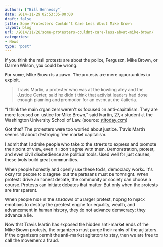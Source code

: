 ```yaml
---
authors: ["Bill Hennessy"]
date: 2014-11-29 02:53:35+00:00
draft: false
title: Some Protesters Couldn't Care Less About Mike Brown
layout: blog
url: /2014/11/28/some-protesters-couldnt-care-less-about-mike-brown/
categories:
- News
type: "post"
---
```


If you think the mall protests are about the police, Ferguson, Mike Brown, or Darren Wilson, you could be wrong.

For some, Mike Brown is a pawn. The protests are mere opportunities to exploit.



> Travis Martin, a protester who was at the bowling alley and the Justice Center, said he didn't think that activist leaders had done enough planning and promotion for an event at the Galleria.

“I think the main organizers weren't so focused on anti-capitalism. They are more focused on justice for Mike Brown,” said Martin, 27, a student at the Washington University School of Law. (source: [stltoday.com](https://www.stltoday.com/news/local/metro/galleria-reopens-after-protest-demonstration-over-at-west-county-center/article_02e39345-5fba-539a-8262-998b9c2be232.html))



Got that? The protesters were too worried about justice. Travis Martin seems all about destroying free market capitalism.

I admit that I admire people who take to the streets to express and promote their point of view, even if I don't agree with them. Demonstration, protest, and even civil disobedience are political tools. Used well for just causes, these tools build great communities.

When people honestly and openly use these tools, democracy works. It's okay for people to disagree, but the partisans must be forthright. When protests drive an honest debate, the community or society can choose a course. Protests can initiate debates that matter. But only when the protests are transparent.

When people hide in the shadows of a larger protest, hoping to hijack emotions to destroy the greatest engine for equality, wealth, and advancement in human history, they do not advance democracy; they advance a lie.

Now that Travis Martin has exposed the hidden anti-market ends of the Mike Brown protests, the organizers must purge their ranks of the agitators. If the organizers permit the anti-market agitators to stay, then we are free to call the movement a fraud.  
  

